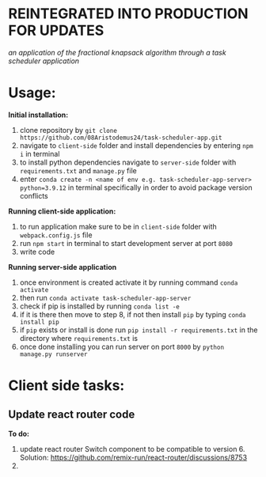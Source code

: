 # **REINTEGRATED INTO PRODUCTION FOR UPDATES** 

*an application of the fractional knapsack algorithm through a task scheduler application*

# Usage:
**Initial installation:**
1. clone repository by `git clone https://github.com/08Aristodemus24/task-scheduler-app.git`
2. navigate to `client-side` folder and install dependencies by entering `npm i` in terminal
3. to install python dependencies navigate to `server-side` folder with `requirements.txt` and `manage.py` file
4. enter `conda create -n <name of env e.g. task-scheduler-app-server> python=3.9.12` in terminal specifically in order to avoid package version conflicts

**Running client-side application:**
1. to run application make sure to be in `client-side` folder with `webpack.config.js` file
2. run `npm start` in terminal to start development server at port `8080`
3. write code

**Running server-side application**
1. once environment is created activate it by running command `conda activate`
2. then run `conda activate task-scheduler-app-server`
3. check if pip is installed by running `conda list -e`
4. if it is there then move to step 8, if not then install `pip` by typing `conda install pip`
5. if `pip` exists or install is done run `pip install -r requirements.txt` in the directory where `requirements.txt` is
6. once done installing you can run server on port `8000` by `python manage.py runserver`

# Client side tasks:
## Update react router code
**To do:**
1. update react router Switch component to be compatible to version 6. Solution: https://github.com/remix-run/react-router/discussions/8753
2. 